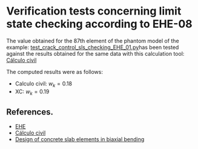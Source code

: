 # Verification tests concerning limit state checking according to EHE-08

The value obtained for the 87th element of the phantom model of the example: [test_crack_control_sls_checking_EHE_01.py](https://github.com/xcfem/xc/blob/master/verif/tests/postprocess/limit_state_checking/ehe08/test_crack_control_sls_checking_EHE_01.py)has been tested against the results obtained for the same data with this calculation tool: [Cálculo civil](https://calculocivil.com/es/ehe08/fisura/calculo)

The computed results were as follows:

- Calculo civil: $w_k= 0.18$
- XC: $w_k= 0.19$



## References.
- [EHE](https://es.wikipedia.org/wiki/Instrucci%C3%B3n_Espa%C3%B1ola_del_Hormig%C3%B3n_Estructural)
- [Cálculo civil](https://calculocivil.com/es/ehe08/fisura/calculo)
- [Design of concrete slab elements in biaxial bending](https://www.researchgate.net/publication/304624036_DESIGN_OF_CONCRETE_SLAB_ELEMENTS_IN_BIAXIAL_BENDING)
